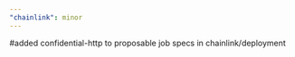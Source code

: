 ```yaml
---
"chainlink": minor
---
```


#added confidential-http to proposable job specs in chainlink/deployment
